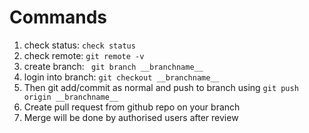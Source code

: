 # Commands

1. check status: ``` check status ```
2. check remote: ``` git remote -v ```
3. create branch: ``` git branch __branchname__```
4. login into branch: ``` git checkout __branchname__ ```
5. Then git add/commit as normal and push to branch using ``` git push origin __branchname__ ```
6. Create pull request from github repo on your branch
7. Merge will be done by authorised users  after review